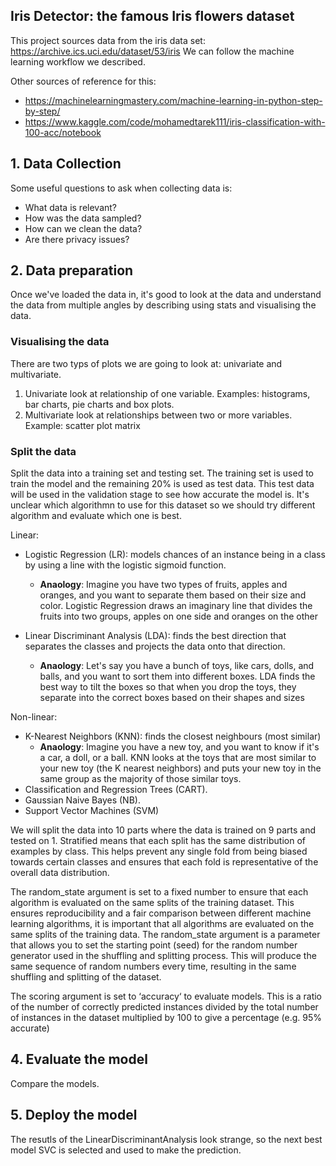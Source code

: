 ## Iris Detector: the famous Iris flowers dataset
This project sources data from the iris data set: https://archive.ics.uci.edu/dataset/53/iris
We can follow the machine learning workflow we described.

Other sources of reference for this: 
- https://machinelearningmastery.com/machine-learning-in-python-step-by-step/
- https://www.kaggle.com/code/mohamedtarek111/iris-classification-with-100-acc/notebook 

## 1. Data Collection 
Some useful questions to ask when collecting data is:
- What data is relevant?
- How was the data sampled?
- How can we clean the data?
- Are there privacy issues?

## 2. Data preparation
Once we've loaded the data in, it's good to look at the data and understand the data from multiple angles by describing using stats and visualising the data.

### Visualising the data
There are two typs of plots we are going to look at: univariate and multivariate. 
1. Univariate look at relationship of one variable. Examples: histograms, bar charts, pie charts and box plots.
2. Multivariate look at relationships between two or more variables. Example: scatter plot matrix

### Split the data
Split the data into a training set and testing set. The training set is used to train the model and the remaining 20% is used as test data. This test data will be used in the validation stage to see how accurate the model is. It's unclear which algorithmn to use for this dataset so we should try different algorithm and evaluate which one is best.

Linear:
- Logistic Regression (LR): models chances of an instance being in a class by using a line with the logistic sigmoid function.
    - **Anaology**: Imagine you have two types of fruits, apples and oranges, and you want to separate them based on their size and color. Logistic Regression draws an imaginary line that divides the fruits into two groups, apples on one side and oranges on the other 

- Linear Discriminant Analysis (LDA): finds the best direction that separates the classes and projects the data onto that direction.
    - **Anaology**: Let's say you have a bunch of toys, like cars, dolls, and balls, and you want to sort them into different boxes. LDA finds the best way to tilt the boxes so that when you drop the toys, they separate into the correct boxes based on their shapes and sizes 

Non-linear: 
- K-Nearest Neighbors (KNN): finds the closest neighbours (most similar)
    - **Anaology**: Imagine you have a new toy, and you want to know if it's a car, a doll, or a ball. KNN looks at the toys that are most similar to your new toy (the K nearest neighbors) and puts your new toy in the same group as the majority of those similar toys.
- Classification and Regression Trees (CART).
- Gaussian Naive Bayes (NB).
- Support Vector Machines (SVM)

We will split the data into 10 parts where the data is trained on 9 parts and tested on 1. Stratified means that each split has the same distribution of examples by class. This helps prevent any single fold from being biased towards certain classes and ensures that each fold is representative of the overall data distribution.

The random_state argument is set to a fixed number to ensure that each algorithm is evaluated on the same splits of the training dataset. This ensures reproducibility and a fair comparison between different machine learning algorithms, it is important that all algorithms are evaluated on the same splits of the training data. The random_state argument is a parameter that allows you to set the starting point (seed) for the random number generator used in the shuffling and splitting process. This will produce the same sequence of random numbers every time, resulting in the same shuffling and splitting of the dataset.

The scoring argument is set to ‘accuracy‘ to evaluate models. This is a ratio of the number of correctly predicted instances divided by the total number of instances in the dataset multiplied by 100 to give a percentage (e.g. 95% accurate)

## 4. Evaluate the model
Compare the models.

## 5. Deploy the model
The resutls of the LinearDiscriminantAnalysis look strange, so the next best model SVC is selected and used to make the prediction.